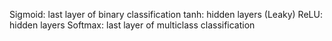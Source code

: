 <!--! All in nn -->
Sigmoid: last layer of binary classification
tanh: hidden layers
(Leaky) ReLU: hidden layers
Softmax: last layer of multiclass classification